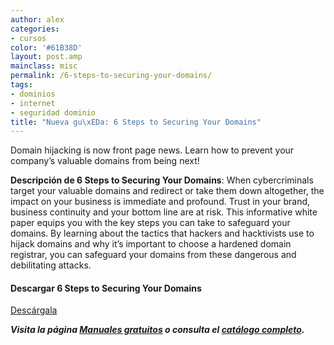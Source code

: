 ```yaml
---
author: alex
categories:
- cursos
color: '#61B38D'
layout: post.amp
mainclass: misc
permalink: /6-steps-to-securing-your-domains/
tags:
- dominios
- internet
- seguridad dominio
title: "Nueva gu\xEDa: 6 Steps to Securing Your Domains"
---
```


[<amp-img on="tap:lightbox1" role="button" tabindex="0" layout="responsive" src="/img/2014/01/six-steps-to-securing-your-domains-2.png" alt="6 Steps to Securing Your Domains" width="199px" height="258px" />][1]

Domain hijacking is now front page news. Learn how to prevent your company&#8217;s valuable domains from being next!

**Descripción de 6 Steps to Securing Your Domains**: When cybercriminals target your valuable domains and redirect or take them down altogether, the impact on your business is immediate and profound. Trust in your brand, business continuity and your bottom line are at risk. This informative white paper equips you with the key steps you can take to safeguard your domains. By learning about the tactics that hackers and hacktivists use to hijack domains and why it&#8217;s important to choose a hardened domain registrar, you can safeguard your domains from these dangerous and debilitating attacks.

#### Descargar 6 Steps to Securing Your Domains

<div class="button-post">
<a href="http://elbauldelprogramador.tradepub.com/free/w_mm47/" target="_blank" class="wi-button style-3">Descárgala<i class="icon-download icon-2x"></i></a>
</div>

***Visita la página [Manuales gratuitos][2] o consulta el [catálogo completo][3].***



 [1]: http://elbauldelprogramador.tradepub.com/free/w_mm47/prgm.cgi
 [2]: https://elbauldelprogramador.com/manuales-gratuitos/
 [3]: http://elbauldelprogramador.tradepub.com/category/information-technology/1207/ "Catálogo completo de Guías gratuítas "